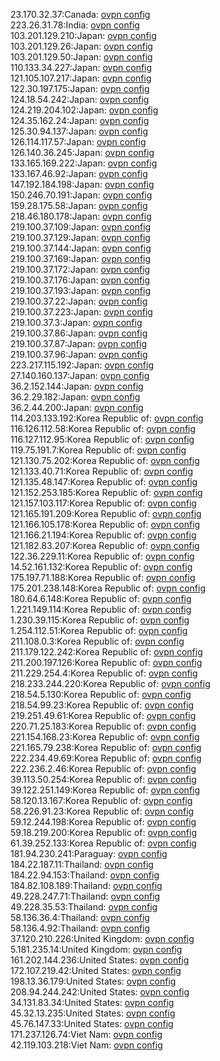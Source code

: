 23.170.32.37:Canada: [ovpn config](vpn/23_170_32_37.ovpn)  
223.26.31.78:India: [ovpn config](vpn/223_26_31_78.ovpn)  
103.201.129.210:Japan: [ovpn config](vpn/103_201_129_210.ovpn)  
103.201.129.26:Japan: [ovpn config](vpn/103_201_129_26.ovpn)  
103.201.129.50:Japan: [ovpn config](vpn/103_201_129_50.ovpn)  
110.133.34.227:Japan: [ovpn config](vpn/110_133_34_227.ovpn)  
121.105.107.217:Japan: [ovpn config](vpn/121_105_107_217.ovpn)  
122.30.197.175:Japan: [ovpn config](vpn/122_30_197_175.ovpn)  
124.18.54.242:Japan: [ovpn config](vpn/124_18_54_242.ovpn)  
124.219.204.102:Japan: [ovpn config](vpn/124_219_204_102.ovpn)  
124.35.162.24:Japan: [ovpn config](vpn/124_35_162_24.ovpn)  
125.30.94.137:Japan: [ovpn config](vpn/125_30_94_137.ovpn)  
126.114.117.57:Japan: [ovpn config](vpn/126_114_117_57.ovpn)  
126.140.36.245:Japan: [ovpn config](vpn/126_140_36_245.ovpn)  
133.165.169.222:Japan: [ovpn config](vpn/133_165_169_222.ovpn)  
133.167.46.92:Japan: [ovpn config](vpn/133_167_46_92.ovpn)  
147.192.184.198:Japan: [ovpn config](vpn/147_192_184_198.ovpn)  
150.246.70.191:Japan: [ovpn config](vpn/150_246_70_191.ovpn)  
159.28.175.58:Japan: [ovpn config](vpn/159_28_175_58.ovpn)  
218.46.180.178:Japan: [ovpn config](vpn/218_46_180_178.ovpn)  
219.100.37.109:Japan: [ovpn config](vpn/219_100_37_109.ovpn)  
219.100.37.129:Japan: [ovpn config](vpn/219_100_37_129.ovpn)  
219.100.37.144:Japan: [ovpn config](vpn/219_100_37_144.ovpn)  
219.100.37.169:Japan: [ovpn config](vpn/219_100_37_169.ovpn)  
219.100.37.172:Japan: [ovpn config](vpn/219_100_37_172.ovpn)  
219.100.37.176:Japan: [ovpn config](vpn/219_100_37_176.ovpn)  
219.100.37.193:Japan: [ovpn config](vpn/219_100_37_193.ovpn)  
219.100.37.22:Japan: [ovpn config](vpn/219_100_37_22.ovpn)  
219.100.37.223:Japan: [ovpn config](vpn/219_100_37_223.ovpn)  
219.100.37.3:Japan: [ovpn config](vpn/219_100_37_3.ovpn)  
219.100.37.86:Japan: [ovpn config](vpn/219_100_37_86.ovpn)  
219.100.37.87:Japan: [ovpn config](vpn/219_100_37_87.ovpn)  
219.100.37.96:Japan: [ovpn config](vpn/219_100_37_96.ovpn)  
223.217.115.192:Japan: [ovpn config](vpn/223_217_115_192.ovpn)  
27.140.160.137:Japan: [ovpn config](vpn/27_140_160_137.ovpn)  
36.2.152.144:Japan: [ovpn config](vpn/36_2_152_144.ovpn)  
36.2.29.182:Japan: [ovpn config](vpn/36_2_29_182.ovpn)  
36.2.44.200:Japan: [ovpn config](vpn/36_2_44_200.ovpn)  
114.203.133.192:Korea Republic of: [ovpn config](vpn/114_203_133_192.ovpn)  
116.126.112.58:Korea Republic of: [ovpn config](vpn/116_126_112_58.ovpn)  
116.127.112.95:Korea Republic of: [ovpn config](vpn/116_127_112_95.ovpn)  
119.75.191.7:Korea Republic of: [ovpn config](vpn/119_75_191_7.ovpn)  
121.130.75.202:Korea Republic of: [ovpn config](vpn/121_130_75_202.ovpn)  
121.133.40.71:Korea Republic of: [ovpn config](vpn/121_133_40_71.ovpn)  
121.135.48.147:Korea Republic of: [ovpn config](vpn/121_135_48_147.ovpn)  
121.152.253.185:Korea Republic of: [ovpn config](vpn/121_152_253_185.ovpn)  
121.157.103.117:Korea Republic of: [ovpn config](vpn/121_157_103_117.ovpn)  
121.165.191.209:Korea Republic of: [ovpn config](vpn/121_165_191_209.ovpn)  
121.166.105.178:Korea Republic of: [ovpn config](vpn/121_166_105_178.ovpn)  
121.166.21.194:Korea Republic of: [ovpn config](vpn/121_166_21_194.ovpn)  
121.182.83.207:Korea Republic of: [ovpn config](vpn/121_182_83_207.ovpn)  
122.36.229.11:Korea Republic of: [ovpn config](vpn/122_36_229_11.ovpn)  
14.52.161.132:Korea Republic of: [ovpn config](vpn/14_52_161_132.ovpn)  
175.197.71.188:Korea Republic of: [ovpn config](vpn/175_197_71_188.ovpn)  
175.201.238.148:Korea Republic of: [ovpn config](vpn/175_201_238_148.ovpn)  
180.64.6.148:Korea Republic of: [ovpn config](vpn/180_64_6_148.ovpn)  
1.221.149.114:Korea Republic of: [ovpn config](vpn/1_221_149_114.ovpn)  
1.230.39.115:Korea Republic of: [ovpn config](vpn/1_230_39_115.ovpn)  
1.254.112.51:Korea Republic of: [ovpn config](vpn/1_254_112_51.ovpn)  
211.108.0.3:Korea Republic of: [ovpn config](vpn/211_108_0_3.ovpn)  
211.179.122.242:Korea Republic of: [ovpn config](vpn/211_179_122_242.ovpn)  
211.200.197.126:Korea Republic of: [ovpn config](vpn/211_200_197_126.ovpn)  
211.229.254.4:Korea Republic of: [ovpn config](vpn/211_229_254_4.ovpn)  
218.233.244.220:Korea Republic of: [ovpn config](vpn/218_233_244_220.ovpn)  
218.54.5.130:Korea Republic of: [ovpn config](vpn/218_54_5_130.ovpn)  
218.54.99.23:Korea Republic of: [ovpn config](vpn/218_54_99_23.ovpn)  
219.251.49.61:Korea Republic of: [ovpn config](vpn/219_251_49_61.ovpn)  
220.71.25.183:Korea Republic of: [ovpn config](vpn/220_71_25_183.ovpn)  
221.154.168.23:Korea Republic of: [ovpn config](vpn/221_154_168_23.ovpn)  
221.165.79.238:Korea Republic of: [ovpn config](vpn/221_165_79_238.ovpn)  
222.234.49.69:Korea Republic of: [ovpn config](vpn/222_234_49_69.ovpn)  
222.236.2.46:Korea Republic of: [ovpn config](vpn/222_236_2_46.ovpn)  
39.113.50.254:Korea Republic of: [ovpn config](vpn/39_113_50_254.ovpn)  
39.122.251.149:Korea Republic of: [ovpn config](vpn/39_122_251_149.ovpn)  
58.120.13.167:Korea Republic of: [ovpn config](vpn/58_120_13_167.ovpn)  
58.226.91.23:Korea Republic of: [ovpn config](vpn/58_226_91_23.ovpn)  
59.12.244.198:Korea Republic of: [ovpn config](vpn/59_12_244_198.ovpn)  
59.18.219.200:Korea Republic of: [ovpn config](vpn/59_18_219_200.ovpn)  
61.39.252.133:Korea Republic of: [ovpn config](vpn/61_39_252_133.ovpn)  
181.94.230.241:Paraguay: [ovpn config](vpn/181_94_230_241.ovpn)  
184.22.187.11:Thailand: [ovpn config](vpn/184_22_187_11.ovpn)  
184.22.94.153:Thailand: [ovpn config](vpn/184_22_94_153.ovpn)  
184.82.108.189:Thailand: [ovpn config](vpn/184_82_108_189.ovpn)  
49.228.247.71:Thailand: [ovpn config](vpn/49_228_247_71.ovpn)  
49.228.35.53:Thailand: [ovpn config](vpn/49_228_35_53.ovpn)  
58.136.36.4:Thailand: [ovpn config](vpn/58_136_36_4.ovpn)  
58.136.4.92:Thailand: [ovpn config](vpn/58_136_4_92.ovpn)  
37.120.210.226:United Kingdom: [ovpn config](vpn/37_120_210_226.ovpn)  
5.181.235.14:United Kingdom: [ovpn config](vpn/5_181_235_14.ovpn)  
161.202.144.236:United States: [ovpn config](vpn/161_202_144_236.ovpn)  
172.107.219.42:United States: [ovpn config](vpn/172_107_219_42.ovpn)  
198.13.36.179:United States: [ovpn config](vpn/198_13_36_179.ovpn)  
208.94.244.242:United States: [ovpn config](vpn/208_94_244_242.ovpn)  
34.131.83.34:United States: [ovpn config](vpn/34_131_83_34.ovpn)  
45.32.13.235:United States: [ovpn config](vpn/45_32_13_235.ovpn)  
45.76.147.33:United States: [ovpn config](vpn/45_76_147_33.ovpn)  
171.237.126.74:Viet Nam: [ovpn config](vpn/171_237_126_74.ovpn)  
42.119.103.218:Viet Nam: [ovpn config](vpn/42_119_103_218.ovpn)  
